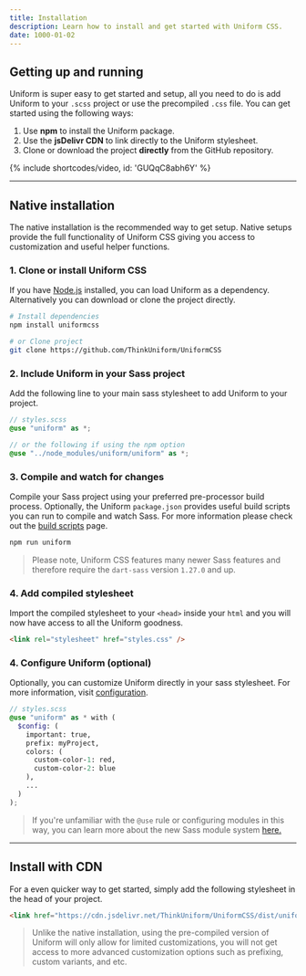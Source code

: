 ```yaml
---
title: Installation
description: Learn how to install and get started with Uniform CSS.
date: 1000-01-02
---
```


## Getting up and running

Uniform is super easy to get started and setup, all you need to do is add Uniform to your `.scss` project or use the precompiled `.css` file. You can get started using the following ways:

1. Use **npm** to install the Uniform package.
2. Use the **jsDelivr CDN** to link directly to the Uniform stylesheet.
3. Clone or download the project **directly** from the GitHub repository.

{% include shortcodes/video, id: 'GUQqC8abh6Y' %}

---

## Native installation

The native installation is the recommended way to get setup. Native setups provide the full functionality of Uniform CSS giving you access to customization and useful helper functions.

### 1. Clone or install Uniform CSS

If you have <a class="hover.underline" href="https://nodejs.org/en/"  target="_black">Node.js</a> installed, you can load Uniform as a dependency. Alternatively you can download or clone the project directly.

```bash
# Install dependencies
npm install uniformcss

# or Clone project
git clone https://github.com/ThinkUniform/UniformCSS
```

### 2. Include Uniform in your Sass project

Add the following line to your main sass stylesheet to add Uniform to your project.

```scss
// styles.scss
@use "uniform" as *;

// or the following if using the npm option
@use "../node_modules/uniform/uniform" as *;
```

### 3. Compile and watch for changes

Compile your Sass project using your preferred pre-processor build process. Optionally, the Uniform `package.json` provides useful build scripts you can run to compile and watch Sass. For more information please check out the [build scripts](/docs/build-scripts) page.

```bash
npm run uniform
```

> Please note, Uniform CSS features many newer Sass features and therefore require the `dart-sass` version `1.27.0` and up.

### 4. Add compiled stylesheet

Import the compiled stylesheet to your `<head>` inside your `html` and you will now have access to all the Uniform goodness.

```html
<link rel="stylesheet" href="styles.css" />
```

### 4. Configure Uniform (optional)

Optionally, you can customize Uniform directly in your sass stylesheet. For more information, visit [configuration](/docs/configuration).

```scss
// styles.scss
@use "uniform" as * with (
  $config: (
    important: true,
    prefix: myProject,
    colors: (
      custom-color-1: red,
      custom-color-2: blue
    ),
    ...
  )
);
```

> If you're unfamiliar with the `@use` rule or configuring modules in this way, you can learn more about the new Sass module system <a class="hover.underline" href="https://sass-lang.com/blog/the-module-system-is-launched" target="_black">here.</a>

---

## Install with CDN

For a even quicker way to get started, simply add the following stylesheet in the head of your project.

```html
<link href="https://cdn.jsdelivr.net/ThinkUniform/UniformCSS/dist/uniform.css" rel="stylesheet" />
```

> Unlike the native installation, using the pre-compiled version of Uniform will only allow for limited customizations, you will not get access to more advanced customization options such as prefixing, custom variants, and etc.
